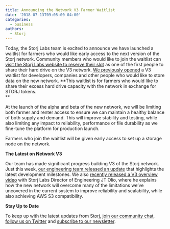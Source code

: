 ```yaml
---
title: Announcing the Network V3 Farmer Waitlist
date: '2018-07-13T09:05:00-04:00'
categories:
  - business
authors:
  - Storj
---
```

Today, the Storj Labs team is excited to announce we have launched a waitlist for farmers who would like early access to the next version of the Storj network. Community members who would like to join the waitlist can [visit the Storj Labs website to reserve their slot](storj.io/sign-up-farmer) as one of the first people to share their hard drive on the V3 network. [We previously opened](https://storj.io/sign-up) a V3 waitlist for developers, companies and other people who would like to store data on the new network. **This waitlist is for farmers who would like to share their excess hard drive capacity with the network in exchange for STORJ tokens.  
**

At the launch of the alpha and beta of the new network, we will be limiting both farmer and renter access to ensure we can maintain a healthy balance of both supply and demand. This will improve stability and testing, while also limiting any impact to reliability, performance or file durability as we fine-tune the platform for production launch.

Farmers who join the waitlist will be given early access to set up a storage node on the network.

**The Latest on Network V3**

Our team has made significant progress building V3 of the Storj network. Just this week, [our engineering team released an update](https://blog.storj.io/post/175749543543/development-update-2-from-storj-labs) that highlights the latest development milestones. We also [recently released a V3 overview video](https://blog.storj.io/post/174919908598/a-look-at-storj-labs-decentralized-cloud-storage) with Storj Labs Director of Engineering JT Olio, where he explains how the new network will overcome many of the limitations we’ve uncovered in the current system to improve reliability and scalability, while also achieving AWS S3 compatibility.

**Stay Up to Date**

To keep up with the latest updates from Storj, [join our community chat](https://community.storj.io/), [follow us on Twitter](https://twitter.com/storjproject) and [subscribe to our newsletter](https://storj.io/community.html).

